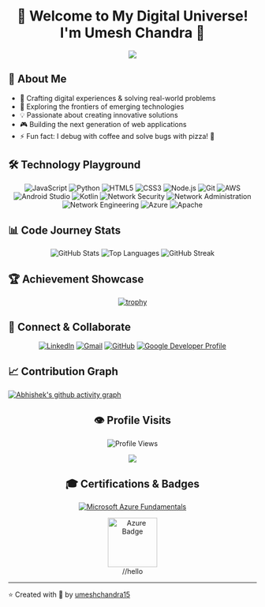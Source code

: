 
<div align="center">
  
# 🌟 Welcome to My Digital Universe! I'm Umesh Chandra 🚀

<img src="https://user-images.githubusercontent.com/73097560/115834477-dbab4500-a447-11eb-908a-139a6edaec5c.gif">

</div>


## 🎯 About Me
- 🚀 Crafting digital experiences & solving real-world problems
- 🌱 Exploring the frontiers of emerging technologies
- 💡 Passionate about creating innovative solutions
- 🎮 Building the next generation of web applications
- ⚡ Fun fact: I debug with coffee and solve bugs with pizza! 🍕

## 🛠️ Technology Playground
<div align="center">
  
![JavaScript](https://img.shields.io/badge/-JavaScript-F7DF1E?style=flat-square&logo=javascript&logoColor=black&border-radius=10)
![Python](https://img.shields.io/badge/-Python-3776AB?style=flat-square&logo=python&logoColor=white&border-radius=10)
![HTML5](https://img.shields.io/badge/-HTML5-E34F26?style=flat-square&logo=html5&logoColor=white&border-radius=10)
![CSS3](https://img.shields.io/badge/-CSS3-1572B6?style=flat-square&logo=css3&logoColor=white&border-radius=10)
![Node.js](https://img.shields.io/badge/-Node.js-43853D?style=flat-square&logo=node.js&logoColor=white&border-radius=10)
![Git](https://img.shields.io/badge/-Git-E44C30?style=flat-square&logo=git&logoColor=white&border-radius=10)
![AWS](https://img.shields.io/badge/AWS-FF9900?style=flat-square&logo=amazonaws&logoColor=white&border-radius=10)
![Android Studio](https://img.shields.io/badge/Android_Studio-3DDC84?style=flat-square&logo=android-studio&logoColor=white&border-radius=10)
![Kotlin](https://img.shields.io/badge/Kotlin-0095D5?style=flat-square&logo=kotlin&logoColor=white&border-radius=10)
![Network Security](https://img.shields.io/badge/Network_Security-FF0000?style=flat-square&logo=security&logoColor=white&border-radius=10)
![Network Administration](https://img.shields.io/badge/Network_Admin-00A1E0?style=flat-square&logo=network&logoColor=white&border-radius=10)
![Network Engineering](https://img.shields.io/badge/Network_Engineering-0078D4?style=flat-square&logo=cisco&logoColor=white&border-radius=10)
![Azure](https://img.shields.io/badge/Azure-0089D6?style=flat-square&logo=microsoft-azure&logoColor=white&border-radius=10)
![Apache](https://img.shields.io/badge/Apache-D22128?style=flat-square&logo=apache&logoColor=white&border-radius=10)


</div>

## 📊 Code Journey Stats
<div align="center">
  
<img src="https://github-readme-stats.vercel.app/api?username=umeshchandra15&show_icons=true&theme=radical&border_radius=10&hide_border=true&bg_color=0D1117" alt="GitHub Stats" />
<img src="https://github-readme-stats.vercel.app/api/top-langs/?username=umeshchandra15&layout=compact&theme=radical&border_radius=10&hide_border=true&bg_color=0D1117" alt="Top Languages" />
<img src="https://github-readme-streak-stats.herokuapp.com/?user=umeshchandra15&theme=radical&border_radius=10&hide_border=true&background=0D1117" alt="GitHub Streak" />

</div>

## 🏆 Achievement Showcase
<div align="center">
  
[![trophy](https://github-profile-trophy.vercel.app/?username=umeshchandra15&theme=radical&row=1&column=7&no-frame=true)](https://github.com/ryo-ma/github-profile-trophy)

</div>

## 🤝 Connect & Collaborate
<div align="center">
  
[![LinkedIn](https://img.shields.io/badge/LinkedIn-0077B5?style=for-the-badge&logo=linkedin&logoColor=white&hover=true)](https://www.linkedin.com/in/umeshchandra15/)
[![Gmail](https://img.shields.io/badge/Gmail-D14836?style=for-the-badge&logo=gmail&logoColor=white)](mailto:umeshchandra15@gmail.com)
[![GitHub](https://img.shields.io/badge/GitHub-100000?style=for-the-badge&logo=github&logoColor=white)](https://github.com/umeshchandra15)
[![Google Developer Profile](https://img.shields.io/badge/Google_Developer-4285F4?style=for-the-badge&logo=google&logoColor=white)](https://g.dev/abhishekbhatt)

</div>

## 📈 Contribution Graph
[![Abhishek's github activity graph](https://github-readme-activity-graph.vercel.app/graph?username=umeshchandra15&theme=radical&hide_border=true&bg_color=0D1117)](https://github.com/ashutosh00710/github-readme-activity-graph)

<div align="center">
  
## 👁️ Profile Visits
![Profile Views](https://komarev.com/ghpvc/?username=umeshchandra&color=00ff00&style=for-the-badge)

<img src="https://user-images.githubusercontent.com/73097560/115834477-dbab4500-a447-11eb-908a-139a6edaec5c.gif">

## 🎓 Certifications & Badges
[![Microsoft Azure Fundamentals](https://img.shields.io/badge/Azure_Fundamentals-0089D6?style=for-the-badge&logo=microsoft-azure&logoColor=white)]([https://learn.microsoft.com/en-us/users/umeshchandra/])


<div align="center">
  <img src="https://images.credly.com/size/110x110/images/be8fcaeb-c769-4858-b567-ffaaa73ce8cf/image.png" width="100" height="100" alt="Azure Badge"/>
</div>
//hello
</div>

---
⭐️ Created with 💖 by [umeshchandra15](https://github.com/umeshchandra15)
